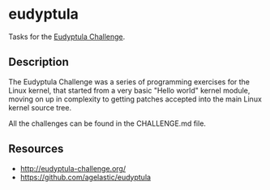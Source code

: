 # eudyptula

Tasks for the [Eudyptula Challenge](http://eudyptula-challenge.org/).

## Description

The Eudyptula Challenge was a series of programming exercises for the Linux kernel, that started from a very basic "Hello world" kernel module, moving on up in complexity to getting patches accepted into the main Linux kernel source tree.

All the challenges can be found in the CHALLENGE.md file.

## Resources

* http://eudyptula-challenge.org/
* https://github.com/agelastic/eudyptula
